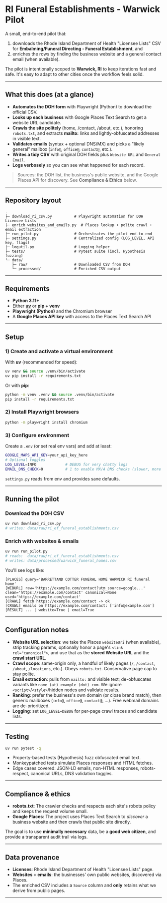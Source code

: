 # RI Funeral Establishments - Warwick Pilot

A small, end-to-end pilot that:

1) downloads the Rhode Island Department of Health "Licensee Lists" CSV for **Embalming/Funeral Directing - Funeral Establishment**, and  
2) enriches the rows by finding the business website and a general contact email (when available).

The pilot is intentionally scoped to **Warwick, RI** to keep iterations fast and safe. It's easy to adapt to other cities once the workflow feels solid.

---

## What this does (at a glance)

- **Automates the DOH form** with Playwright (Python) to download the official CSV.
- **Looks up each business** with Google Places Text Search to get a website URL candidate.
- **Crawls the site politely** (home, /contact, /about, etc.), honoring `robots.txt`, and extracts **mailto:** links and lightly-obfuscated addresses in visible text.
- **Validates emails** (syntax + optional DNS/MX) and picks a "likely general" mailbox (`info@`, `office@`, `contact@`, etc.).
- **Writes a tidy CSV** with original DOH fields plus `Website URL` and `General Email`.
- **Logs verbosely** so you can see what happened for each record.

> Sources: the DOH list, the business's public website, and the Google Places API for discovery. See **Compliance & Ethics** below.

---

## Repository layout

```
.
├─ download_ri_csv.py          # Playwright automation for DOH Licensee Lists
├─ enrich_websites_and_emails.py  # Places lookup + polite crawl + email extraction
├─ run_pilot.py                # Orchestrates the pilot end-to-end
├─ settings.py                 # Centralized config (LOG_LEVEL, API key, flags)
├─ logutil.py                  # Logging helper
├─ tests/                      # Pytest suite (incl. Hypothesis fuzzing)
└─ data/
   ├─ raw/                     # Downloaded CSV from DOH
   └─ processed/               # Enriched CSV output
```

---

## Requirements

- **Python 3.11+**
- Either **[uv](https://github.com/astral-sh/uv)** or **pip + venv**
- **Playwright (Python)** and the Chromium browser
- A **Google Places API key** with access to the Places Text Search API

---

## Setup

### 1) Create and activate a virtual environment

With **uv** (recommended for speed):

```bash
uv venv && source .venv/bin/activate
uv pip install -r requirements.txt
```

Or with **pip**:

```bash
python -m venv .venv && source .venv/bin/activate
pip install -r requirements.txt
```

### 2) Install Playwright browsers

```bash
python -m playwright install chromium
```

### 3) Configure environment

Create a `.env` (or set real env vars) and add at least:

```bash
GOOGLE_MAPS_API_KEY=your_api_key_here
# Optional toggles
LOG_LEVEL=INFO             # DEBUG for very chatty logs
EMAIL_DNS_CHECK=0          # 1 to enable MX/A DNS checks (slower, more precise)
```

`settings.py` reads from env and provides sane defaults.

---

## Running the pilot

### Download the DOH CSV

```bash
uv run download_ri_csv.py
# writes: data/raw/ri_ef_funeral_establishments.csv
```

### Enrich with websites & emails

```bash
uv run run_pilot.py
# reads:  data/raw/ri_ef_funeral_establishments.csv
# writes: data/processed/warwick_funeral_homes.csv
```

You'll see logs like:

```
[PLACES] query='BARRETTAND COTTER FUNERAL HOME WARWICK RI funeral home'
[WEBURL] raw='https://example.com/contact?utm_source=google...' clean='https://example.com/contact' canonical=None used='https://example.com/contact'
[CRAWL] fetch https://example.com/contact -> ok
[CRAWL] emails on https://example.com/contact: ['info@example.com']
[RESULT] ... | website=True | email=True
```

---

## Configuration notes

- **Website URL selection**: we take the Places `websiteUri` (when available), strip tracking params, optionally honor a page's `<link rel="canonical">`, and use that as the **stored Website URL** and the **crawl start URL**.
- **Crawl scope**: same-origin only, a handful of likely pages (`/`, `/contact`, `/about`, `/locations`, etc.). Obeys `robots.txt`. Conservative page cap to stay polite.
- **Email extraction**: pulls from `mailto:` and visible text; de-obfuscates variants like `name (at) example (dot) com`. We ignore `<script>`/`<style>`/hidden nodes and validate results.
- **Ranking**: prefer the business's own domain (or close brand match), then generic mailboxes (`info@`, `office@`, `contact@`, …). Free webmail domains are de-prioritized.
- **Logging**: set `LOG_LEVEL=DEBUG` for per-page crawl traces and candidate lists.

---

## Testing

```bash
uv run pytest -q
```

- Property-based tests (Hypothesis) fuzz obfuscated email text.
- Monkeypatched tests simulate Places responses and HTML fetches.
- Edge cases covered: JSON-LD emails, non-HTML responses, robots-respect, canonical URLs, DNS validation toggles.

---

## Compliance & ethics

- **robots.txt**: The crawler checks and respects each site's robots policy and keeps the request volume small.
- **Google Places**: The project uses Places Text Search to *discover* a business website and then crawls that public site directly.

The goal is to use **minimally necessary** data, be a **good web citizen**, and provide a transparent audit trail via logs.

---

## Data provenance

- **Licenses**: Rhode Island Department of Health "Licensee Lists" page.
- **Websites + emails**: the businesses' own public websites, discovered via Places.
- The enriched CSV includes a `Source` column and **only** retains what we derive from public pages.

---

